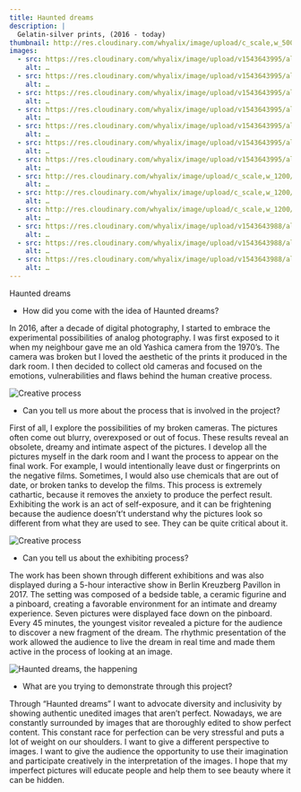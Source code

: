 ```yaml
---
title: Haunted dreams
description: |
  Gelatin-silver prints, (2016 - today) 
thumbnail: http://res.cloudinary.com/whyalix/image/upload/c_scale,w_500/v1510518654/alixlucas/haunted-dreams/007-1.jpg
images:
  - src: https://res.cloudinary.com/whyalix/image/upload/v1543643995/alixlucas/haunted-dreams/Haunted-dreams-01.jpg
    alt: …
  - src: https://res.cloudinary.com/whyalix/image/upload/v1543643995/alixlucas/haunted-dreams/Haunted-dreams-02.jpg
    alt: …
  - src: https://res.cloudinary.com/whyalix/image/upload/v1543643995/alixlucas/haunted-dreams/Haunted-dreams-03.jpg
    alt: …
  - src: https://res.cloudinary.com/whyalix/image/upload/v1543643995/alixlucas/haunted-dreams/Haunted-dreams-04.jpg
    alt: …
  - src: https://res.cloudinary.com/whyalix/image/upload/v1543643995/alixlucas/haunted-dreams/Haunted-dreams-05.jpg
    alt: …
  - src: https://res.cloudinary.com/whyalix/image/upload/v1543643995/alixlucas/haunted-dreams/Haunted-dreams-06.jpg
    alt: …
  - src: https://res.cloudinary.com/whyalix/image/upload/v1543643995/alixlucas/haunted-dreams/Haunted-dreams-07.jpg
    alt: …
  - src: http://res.cloudinary.com/whyalix/image/upload/c_scale,w_1200/v1510518158/alixlucas/expo-haunted-dreams/018-4.jpg
    alt: …
  - src: http://res.cloudinary.com/whyalix/image/upload/c_scale,w_1200/v1510518200/alixlucas/expo-haunted-dreams/018-2.jpg
    alt: …
  - src: http://res.cloudinary.com/whyalix/image/upload/c_scale,w_1200/v1510518186/alixlucas/expo-haunted-dreams/018-3.jpg
    alt: …
  - src: https://res.cloudinary.com/whyalix/image/upload/v1543643988/alixlucas/haunted-dreams/Haunted-dreams-Process-01.jpg
    alt: …
  - src: https://res.cloudinary.com/whyalix/image/upload/v1543643988/alixlucas/haunted-dreams/Haunted-dreams-Process-02.jpg
    alt: …
  - src: https://res.cloudinary.com/whyalix/image/upload/v1543643988/alixlucas/haunted-dreams/Haunted-dreams-Process-03.jpg
    alt: …
---
```


Haunted dreams

- How did you come with the idea of Haunted dreams? 

In 2016, after a decade of digital photography, I started to embrace the experimental possibilities of analog photography. I was first exposed to it when my neighbour gave me an old Yashica camera from the 1970’s. The camera was broken but I loved the aesthetic of the prints it produced in the dark room. I then decided to collect old cameras and focused on the emotions, vulnerabilities and flaws behind the human creative process.

![Creative process](https://res.cloudinary.com/whyalix/image/upload/c_scale,w_900/v1543643995/alixlucas/haunted-dreams/Haunted-dreams-Process-02.jpg)

- Can you tell us more about the process that is involved in the project? 

First of all, I explore the possibilities of my broken cameras. The pictures often come out blurry, overexposed or out of focus. These results reveal an obsolete, dreamy and intimate aspect of the pictures. I develop all the pictures myself in the dark room and I want the process to appear on the final work. For example, I would intentionally leave dust or fingerprints on the negative films. Sometimes, I would also use chemicals that are out of date, or broken tanks to develop the films. This process is extremely cathartic, because it removes the anxiety to produce the perfect result. Exhibiting the work is an act of self-exposure, and it can be frightening because the audience doesn’t’t understand why the pictures look so different from what they are used to see. They can be quite critical about it.

![Creative process](https://res.cloudinary.com/whyalix/image/upload/c_scale,w_900/v1543643981/alixlucas/haunted-dreams/Haunted-dreams-Process-01.jpg)

- Can you tell us about the exhibiting process? 

The work has been shown through different exhibitions and was also displayed during a 5-hour interactive show in Berlin Kreuzberg Pavillon in 2017. The setting was composed of a bedside table, a ceramic figurine and a pinboard, creating a favorable environment for an intimate and dreamy experience. Seven pictures were displayed face down on the pinboard. Every 45 minutes, the youngest visitor revealed a picture for the audience to discover a new fragment of the dream. The rhythmic presentation of the work allowed the audience to live the dream in real time and made them active in the process of looking at an image.


![Haunted dreams, the happening](https://res.cloudinary.com/whyalix/image/upload/c_scale,w_900/v1510518200/alixlucas/expo-haunted-dreams/018-2.jpg)



- What are you trying to demonstrate through this project? 

Through “Haunted dreams” I want to advocate diversity and inclusivity by showing authentic unedited images that aren’t perfect. Nowadays, we are constantly surrounded by images that are thoroughly edited to show perfect content. This constant race for perfection can be very stressful and puts a lot of weight on our shoulders. I want to give a different perspective to images. I want to give the audience the opportunity to use their imagination and participate creatively in the interpretation of the images. I hope that my imperfect pictures will educate people and help them to see beauty where it can be hidden.

